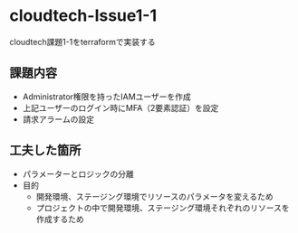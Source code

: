 # cloudtech-Issue1-1
cloudtech課題1-1をterraformで実装する

## 課題内容

- Administrator権限を持ったIAMユーザーを作成
- 上記ユーザーのログイン時にMFA（2要素認証）を設定
- 請求アラームの設定

## 工夫した箇所

- パラメーターとロジックの分離
- 目的
  - 開発環境、ステージング環境でリソースのパラメータを変えるため
  - プロジェクトの中で開発環境、ステージング環境それぞれのリソースを作成するため
